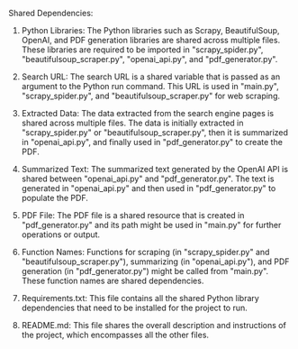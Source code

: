 Shared Dependencies:

1. Python Libraries: The Python libraries such as Scrapy, BeautifulSoup, OpenAI, and PDF generation libraries are shared across multiple files. These libraries are required to be imported in "scrapy_spider.py", "beautifulsoup_scraper.py", "openai_api.py", and "pdf_generator.py".

2. Search URL: The search URL is a shared variable that is passed as an argument to the Python run command. This URL is used in "main.py", "scrapy_spider.py", and "beautifulsoup_scraper.py" for web scraping.

3. Extracted Data: The data extracted from the search engine pages is shared across multiple files. The data is initially extracted in "scrapy_spider.py" or "beautifulsoup_scraper.py", then it is summarized in "openai_api.py", and finally used in "pdf_generator.py" to create the PDF.

4. Summarized Text: The summarized text generated by the OpenAI API is shared between "openai_api.py" and "pdf_generator.py". The text is generated in "openai_api.py" and then used in "pdf_generator.py" to populate the PDF.

5. PDF File: The PDF file is a shared resource that is created in "pdf_generator.py" and its path might be used in "main.py" for further operations or output.

6. Function Names: Functions for scraping (in "scrapy_spider.py" and "beautifulsoup_scraper.py"), summarizing (in "openai_api.py"), and PDF generation (in "pdf_generator.py") might be called from "main.py". These function names are shared dependencies.

7. Requirements.txt: This file contains all the shared Python library dependencies that need to be installed for the project to run.

8. README.md: This file shares the overall description and instructions of the project, which encompasses all the other files.